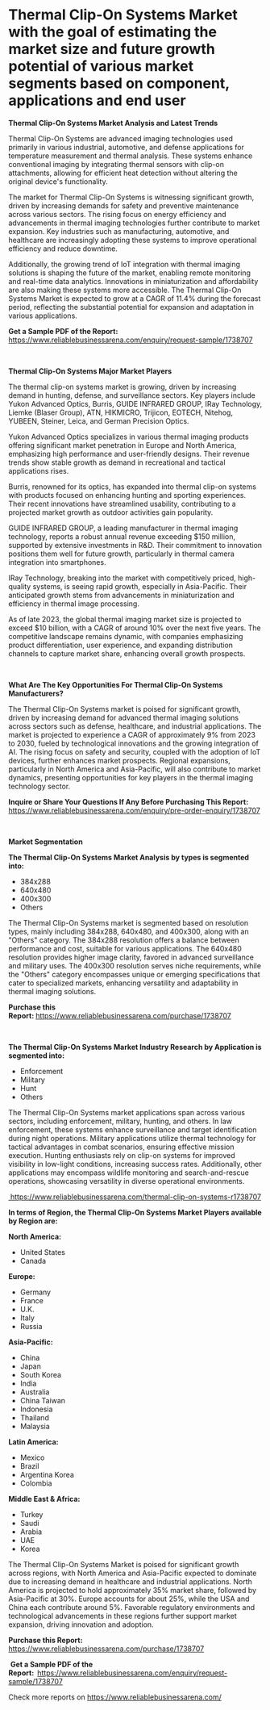 <p><h1>Thermal Clip-On Systems Market with the goal of estimating the market size and future growth potential of various market segments based on component, applications and end user</h1></p><p><strong>Thermal Clip-On Systems Market Analysis and Latest Trends</strong></p>
<p><p>Thermal Clip-On Systems are advanced imaging technologies used primarily in various industrial, automotive, and defense applications for temperature measurement and thermal analysis. These systems enhance conventional imaging by integrating thermal sensors with clip-on attachments, allowing for efficient heat detection without altering the original device's functionality. </p><p>The market for Thermal Clip-On Systems is witnessing significant growth, driven by increasing demands for safety and preventive maintenance across various sectors. The rising focus on energy efficiency and advancements in thermal imaging technologies further contribute to market expansion. Key industries such as manufacturing, automotive, and healthcare are increasingly adopting these systems to improve operational efficiency and reduce downtime.</p><p>Additionally, the growing trend of IoT integration with thermal imaging solutions is shaping the future of the market, enabling remote monitoring and real-time data analytics. Innovations in miniaturization and affordability are also making these systems more accessible. The Thermal Clip-On Systems Market is expected to grow at a CAGR of 11.4% during the forecast period, reflecting the substantial potential for expansion and adaptation in various applications.</p></p>
<p><strong>Get a Sample PDF of the Report:&nbsp;</strong> <a href="https://www.reliablebusinessarena.com/enquiry/request-sample/1738707?utm_campaign=1892&utm_medium=2&utm_source=Github&utm_content=ia&utm_term=10022025&utm_id=thermal-clip-on-systems">https://www.reliablebusinessarena.com/enquiry/request-sample/1738707</a></p>
<p>&nbsp;</p>
<p><strong>Thermal Clip-On Systems Major Market Players</strong></p>
<p><p>The thermal clip-on systems market is growing, driven by increasing demand in hunting, defense, and surveillance sectors. Key players include Yukon Advanced Optics, Burris, GUIDE INFRARED GROUP, IRay Technology, Liemke (Blaser Group), ATN, HIKMICRO, Trijicon, EOTECH, Nitehog, YUBEEN, Steiner, Leica, and German Precision Optics.</p><p>Yukon Advanced Optics specializes in various thermal imaging products offering significant market penetration in Europe and North America, emphasizing high performance and user-friendly designs. Their revenue trends show stable growth as demand in recreational and tactical applications rises.</p><p>Burris, renowned for its optics, has expanded into thermal clip-on systems with products focused on enhancing hunting and sporting experiences. Their recent innovations have streamlined usability, contributing to a projected market growth as outdoor activities gain popularity.</p><p>GUIDE INFRARED GROUP, a leading manufacturer in thermal imaging technology, reports a robust annual revenue exceeding $150 million, supported by extensive investments in R&D. Their commitment to innovation positions them well for future growth, particularly in thermal camera integration into smartphones.</p><p>IRay Technology, breaking into the market with competitively priced, high-quality systems, is seeing rapid growth, especially in Asia-Pacific. Their anticipated growth stems from advancements in miniaturization and efficiency in thermal image processing.</p><p>As of late 2023, the global thermal imaging market size is projected to exceed $10 billion, with a CAGR of around 10% over the next five years. The competitive landscape remains dynamic, with companies emphasizing product differentiation, user experience, and expanding distribution channels to capture market share, enhancing overall growth prospects.</p></p>
<p>&nbsp;</p>
<p><strong>What Are The Key Opportunities For Thermal Clip-On Systems Manufacturers?</strong></p>
<p><p>The Thermal Clip-On Systems market is poised for significant growth, driven by increasing demand for advanced thermal imaging solutions across sectors such as defense, healthcare, and industrial applications. The market is projected to experience a CAGR of approximately 9% from 2023 to 2030, fueled by technological innovations and the growing integration of AI. The rising focus on safety and security, coupled with the adoption of IoT devices, further enhances market prospects. Regional expansions, particularly in North America and Asia-Pacific, will also contribute to market dynamics, presenting opportunities for key players in the thermal imaging technology sector.</p></p>
<p><strong>Inquire or Share Your Questions If Any Before Purchasing This Report:</strong> <a href="https://www.reliablebusinessarena.com/enquiry/pre-order-enquiry/1738707?utm_campaign=1892&utm_medium=2&utm_source=Github&utm_content=ia&utm_term=10022025&utm_id=thermal-clip-on-systems">https://www.reliablebusinessarena.com/enquiry/pre-order-enquiry/1738707</a></p>
<p>&nbsp;</p>
<p><strong>Market Segmentation</strong></p>
<p><strong>The Thermal Clip-On Systems Market Analysis by types is segmented into:</strong></p>
<p><ul><li>384x288</li><li>640x480</li><li>400x300</li><li>Others</li></ul></p>
<p><p>The Thermal Clip-On Systems market is segmented based on resolution types, mainly including 384x288, 640x480, and 400x300, along with an "Others" category. The 384x288 resolution offers a balance between performance and cost, suitable for various applications. The 640x480 resolution provides higher image clarity, favored in advanced surveillance and military uses. The 400x300 resolution serves niche requirements, while the "Others" category encompasses unique or emerging specifications that cater to specialized markets, enhancing versatility and adaptability in thermal imaging solutions.</p></p>
<p><strong>Purchase this Report:&nbsp;</strong><a href="https://www.reliablebusinessarena.com/purchase/1738707?utm_campaign=1892&utm_medium=2&utm_source=Github&utm_content=ia&utm_term=10022025&utm_id=thermal-clip-on-systems">https://www.reliablebusinessarena.com/purchase/1738707</a></p>
<p>&nbsp;</p>
<p><strong>The Thermal Clip-On Systems Market Industry Research by Application is segmented into:</strong></p>
<p><ul><li>Enforcement</li><li>Military</li><li>Hunt</li><li>Others</li></ul></p>
<p><p>The Thermal Clip-On Systems market applications span across various sectors, including enforcement, military, hunting, and others. In law enforcement, these systems enhance surveillance and target identification during night operations. Military applications utilize thermal technology for tactical advantages in combat scenarios, ensuring effective mission execution. Hunting enthusiasts rely on clip-on systems for improved visibility in low-light conditions, increasing success rates. Additionally, other applications may encompass wildlife monitoring and search-and-rescue operations, showcasing versatility in diverse operational environments.</p></p>
<p><a href="https://www.reliablebusinessarena.com/thermal-clip-on-systems-r1738707?utm_campaign=1892&utm_medium=2&utm_source=Github&utm_content=ia&utm_term=10022025&utm_id=thermal-clip-on-systems">&nbsp;https://www.reliablebusinessarena.com/thermal-clip-on-systems-r1738707</a></p>
<p><strong>In terms of Region, the Thermal Clip-On Systems Market Players available by Region are:</strong></p>
<p>
    <p> <strong> North America: </strong>
        <ul>
            <li>United States</li>
            <li>Canada</li>
        </ul>
        </p> 
    <p> <strong> Europe: </strong>
        <ul>
            <li>Germany</li>
            <li>France</li>
            <li>U.K.</li>
            <li>Italy</li>
            <li>Russia</li>
        </ul>
        </p> 
    <p> <strong> Asia-Pacific: </strong>
        <ul>
            <li>China</li>
            <li>Japan</li>
            <li>South Korea</li>
            <li>India</li>
            <li>Australia</li>
            <li>China Taiwan</li>
            <li>Indonesia</li>
            <li>Thailand</li>
            <li>Malaysia</li>
        </ul>
        </p> 
    <p> <strong> Latin America: </strong>
        <ul>
            <li>Mexico</li>
            <li>Brazil</li>
            <li>Argentina Korea</li>
            <li>Colombia</li>
        </ul>
        </p> 
    <p> <strong> Middle East & Africa: </strong>
        <ul>
            <li>Turkey</li>
            <li>Saudi</li>
            <li>Arabia</li>
            <li>UAE</li>
            <li>Korea</li>
        </ul>
    </p>
    </p>
<p><p>The Thermal Clip-On Systems Market is poised for significant growth across regions, with North America and Asia-Pacific expected to dominate due to increasing demand in healthcare and industrial applications. North America is projected to hold approximately 35% market share, followed by Asia-Pacific at 30%. Europe accounts for about 25%, while the USA and China each contribute around 5%. Favorable regulatory environments and technological advancements in these regions further support market expansion, driving innovation and adoption.</p></p>
<p><strong>Purchase this Report: </strong><a href="https://www.reliablebusinessarena.com/purchase/1738707?utm_campaign=1892&utm_medium=2&utm_source=Github&utm_content=ia&utm_term=10022025&utm_id=thermal-clip-on-systems">https://www.reliablebusinessarena.com/purchase/1738707</a></p>
<p>&nbsp;<strong>Get a Sample PDF of the Report:&nbsp;&nbsp;</strong><a href="https://www.reliablebusinessarena.com/enquiry/request-sample/1738707?utm_campaign=1892&utm_medium=2&utm_source=Github&utm_content=ia&utm_term=10022025&utm_id=thermal-clip-on-systems">https://www.reliablebusinessarena.com/enquiry/request-sample/1738707</a></p>
<p><strong></strong></p>
<p>Check more reports on <a href="https://www.reliablebusinessarena.com/?utm_campaign=1892&utm_medium=2&utm_source=Github&utm_content=ia&utm_term=10022025&utm_id=thermal-clip-on-systems">https://www.reliablebusinessarena.com/</a></p>